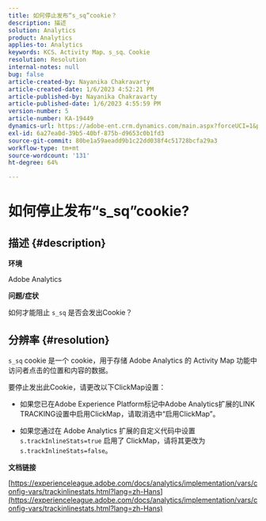 ```yaml
---
title: 如何停止发布“s_sq”cookie？
description: 描述
solution: Analytics
product: Analytics
applies-to: Analytics
keywords: KCS、Activity Map、s_sq、Cookie
resolution: Resolution
internal-notes: null
bug: false
article-created-by: Nayanika Chakravarty
article-created-date: 1/6/2023 4:52:21 PM
article-published-by: Nayanika Chakravarty
article-published-date: 1/6/2023 4:55:59 PM
version-number: 5
article-number: KA-19449
dynamics-url: https://adobe-ent.crm.dynamics.com/main.aspx?forceUCI=1&pagetype=entityrecord&etn=knowledgearticle&id=a8f5d877-e28d-ed11-81ac-6045bd006ce9
exl-id: 6a27ea0d-39b5-40bf-875b-d9653c0b1fd3
source-git-commit: 80be1a59aeadd9b1c22dd038f4c51728bcfa29a3
workflow-type: tm+mt
source-wordcount: '131'
ht-degree: 64%

---
```


# 如何停止发布“s_sq”cookie?

## 描述 {#description}


<b>环境</b>

Adobe Analytics

<b>问题/症状</b>

如何才能阻止 `s_sq` 是否会发出Cookie？


## 分辨率 {#resolution}


`s_sq` cookie 是一个 cookie，用于存储 Adobe Analytics 的 Activity Map 功能中访问者点击的位置和内容的数据。

要停止发出此Cookie，请更改以下ClickMap设置：

- 如果您已在Adobe Experience Platform标记中Adobe Analytics扩展的LINK TRACKING设置中启用ClickMap，请取消选中“启用ClickMap”。

- 如果您通过在 Adobe Analytics 扩展的自定义代码中设置 `s.trackInlineStats=true` 启用了 ClickMap，请将其更改为 `s.trackInlineStats=false`。

<b>文档链接</b>

[https://experienceleague.adobe.com/docs/analytics/implementation/vars/config-vars/trackinlinestats.html?lang=zh-Hans](https://experienceleague.adobe.com/docs/analytics/implementation/vars/config-vars/trackinlinestats.html?lang=zh-Hans)
